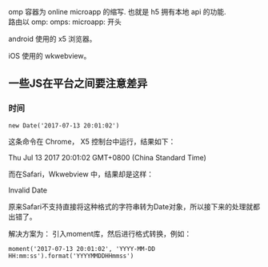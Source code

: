 omp 容器为  online microapp 的缩写. 也就是 h5 拥有本地 api 的功能.  
路由以 omp: omps: microapp: 开头



android 使用的 x5 浏览器。

iOS 使用的 wkwebview。

## 一些JS在平台之间要注意差异

### 时间

```
new Date('2017-07-13 20:01:02')
```

这条命令在 Chrome， X5 控制台中运行，结果如下：

Thu Jul 13 2017 20:01:02 GMT+0800 (China Standard Time)



而在Safari，Wkwebview 中，结果却是这样：

Invalid Date



原来Safari不支持直接将这种格式的字符串转为Date对象，所以接下来的处理就都出错了。

解决方案为：
引入moment库，然后进行格式转换，例如：

```
moment('2017-07-13 20:01:02', 'YYYY-MM-DD HH:mm:ss').format('YYYYMMDDHHmmss')
```



